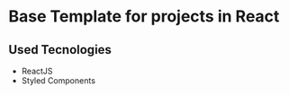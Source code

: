 # Base Template for projects in React
## Used Tecnologies
<ul>
  <li>ReactJS</>
  <li>Styled Components</li> 
</ul>
